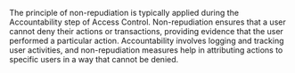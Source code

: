 The principle of non-repudiation is typically applied during the Accountability step of Access Control. Non-repudiation ensures that a user cannot deny their actions or transactions, providing evidence that the user performed a particular action. Accountability involves logging and tracking user activities, and non-repudiation measures help in attributing actions to specific users in a way that cannot be denied.
